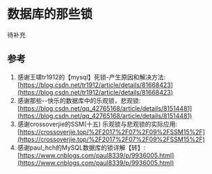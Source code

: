 # 数据库的那些锁

待补充

## 参考

1. 感谢王啸tr1912的【mysql】死锁-产生原因和解决方法: [https://blog.csdn.net/tr1912/article/details/81668423](https://blog.csdn.net/tr1912/article/details/81668423)
2. 感谢那些--快乐的数据库中的乐观锁，悲观锁: [https://blog.csdn.net/qq_42765168/article/details/81514481](https://blog.csdn.net/qq_42765168/article/details/81514481)
3. 感谢crossoverjie的SSM(十五) 乐观锁与悲观锁的实际应用: [https://crossoverjie.top/%2F2017%2F07%2F09%2FSSM15%2F](https://crossoverjie.top/%2F2017%2F07%2F09%2FSSM15%2F)
4. 感谢paul_hch的MySQL数据库的锁详解【转】: [https://www.cnblogs.com/paul8339/p/9936005.html](https://www.cnblogs.com/paul8339/p/9936005.html)